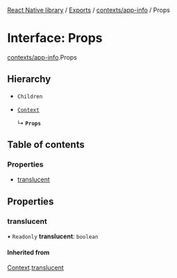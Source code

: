 [React Native library](../index.md) / [Exports](../modules.md) / [contexts/app-info](../modules/contexts_app_info.md) / Props

# Interface: Props

[contexts/app-info](../modules/contexts_app_info.md).Props

## Hierarchy

- `Children`

- [`Context`](contexts_app_info.Context.md)

  ↳ **`Props`**

## Table of contents

### Properties

- [translucent](contexts_app_info.Props.md#translucent)

## Properties

### translucent

• `Readonly` **translucent**: `boolean`

#### Inherited from

[Context](contexts_app_info.Context.md).[translucent](contexts_app_info.Context.md#translucent)
